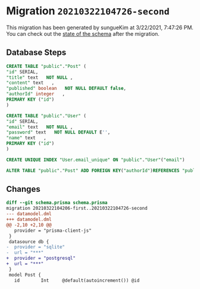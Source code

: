 # Migration `20210322104726-second`

This migration has been generated by sungueKim at 3/22/2021, 7:47:26 PM.
You can check out the [state of the schema](./schema.prisma) after the migration.

## Database Steps

```sql
CREATE TABLE "public"."Post" (
"id" SERIAL,
"title" text   NOT NULL ,
"content" text   ,
"published" boolean   NOT NULL DEFAULT false,
"authorId" integer   ,
PRIMARY KEY ("id")
)

CREATE TABLE "public"."User" (
"id" SERIAL,
"email" text   NOT NULL ,
"password" text   NOT NULL DEFAULT E'',
"name" text   ,
PRIMARY KEY ("id")
)

CREATE UNIQUE INDEX "User.email_unique" ON "public"."User"("email")

ALTER TABLE "public"."Post" ADD FOREIGN KEY("authorId")REFERENCES "public"."User"("id") ON DELETE SET NULL ON UPDATE CASCADE
```

## Changes

```diff
diff --git schema.prisma schema.prisma
migration 20210322104206-first..20210322104726-second
--- datamodel.dml
+++ datamodel.dml
@@ -2,10 +2,10 @@
   provider = "prisma-client-js"
 }
 datasource db {
-  provider = "sqlite"
-  url = "***"
+  provider = "postgresql"
+  url = "***"
 }
 model Post {
   id        Int     @default(autoincrement()) @id
```



